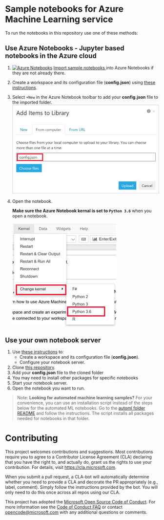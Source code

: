 # Sample notebooks for Azure Machine Learning service

To run the notebooks in this repository use one of these methods:

## Use Azure Notebooks - Jupyter based notebooks in the Azure cloud

1. [![Azure Notebooks](https://notebooks.azure.com/launch.png)](https://aka.ms/aml-clone-azure-notebooks)
[Import sample notebooks ](https://aka.ms/aml-clone-azure-notebooks) into Azure Notebooks if they are not already there.
1.  Create a workspace and its configuration file (**config.json**) using [these instructions](https://aka.ms/aml-how-to-configure-environment).
1. Select `+New` in the Azure Notebook toolbar to add your **config.json** file to the imported folder.
    ![upload config file to notebook folder](images/additems.png)
1. Open the notebook.
    
    **Make sure the Azure Notebook kernal is set to `Python 3.6`** when you open a notebook. 
    
    ![set kernal to Python 3.6](images/python36.png)


## **Use your own notebook server**

1. Use [these instructions](https://aka.ms/aml-how-to-configure-environment) to:
    * Create a workspace and its configuration file (**config.json**).
    * Configure your notebook server.
1. Clone [this repository](https://aka.ms/aml-notebooks).
1. Add your **config.json** file to the cloned folder
1. You may need to install other packages for specific notebooks
1. Start your notebook server.
1. Open the notebook you want to run.

> Note: **Looking for automated machine learning samples?**
> For your convenience, you can use an installation script instead of the steps below for the automated ML notebooks. Go to the [automl folder README](automl/README.md) and follow the instructions.  The script installs all  packages needed for notebooks in that folder.

# Contributing

This project welcomes contributions and suggestions.  Most contributions require you to agree to a
Contributor License Agreement (CLA) declaring that you have the right to, and actually do, grant us
the rights to use your contribution. For details, visit https://cla.microsoft.com.

When you submit a pull request, a CLA-bot will automatically determine whether you need to provide
a CLA and decorate the PR appropriately (e.g., label, comment). Simply follow the instructions
provided by the bot. You will only need to do this once across all repos using our CLA.

This project has adopted the [Microsoft Open Source Code of Conduct](https://opensource.microsoft.com/codeofconduct/).
For more information see the [Code of Conduct FAQ](https://opensource.microsoft.com/codeofconduct/faq/) or
contact [opencode@microsoft.com](mailto:opencode@microsoft.com) with any additional questions or comments.
